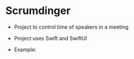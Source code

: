 # Scrumdinger
* Project to control time of speakers in a meeting
* Project uses Swift and SwiftUI

* Example:
